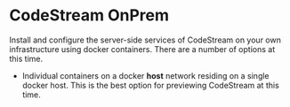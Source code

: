 # CodeStream OnPrem

Install and configure the server-side services of CodeStream on your own
infrastructure using docker containers.  There are a number of options at this
time.

- Individual containers on a docker **host** network residing on a single docker
  host. This is the best option for previewing CodeStream at this time.
